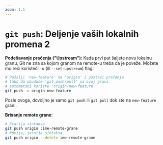 ```yaml
---
zoom: 1.1
---
```


# `git push`: Deljenje vaših lokalnih promena 2

<v-click>

**Podešavanje praćenja ("Upstream"):** Kada prvi put šaljete novu lokalnu granu, Git ne zna sa kojom granom na remote-u 
treba da je poveže. Možete mu reći koristeći `-u` (ili `--set-upstream`) flag:

```bash
# Pošalji 'new-feature' na 'origin' i postavi praćenje
# tako da ubuduće 'git push/pull' na ovoj grani
# automatski koriste 'origin/new-feature'
git push -u origin new-feature
```

Posle ovoga, dovoljno je samo `git push` ili `git pull` dok ste na `new-feature` grani.

</v-click>

<v-click>

**Brisanje remote grane:**

 ```bash
# Starija sintaksa
git push origin :ime-remote-grane
# Novija, jasnija sintaksa
git push origin --delete ime-remote-grane
```

</v-click>
